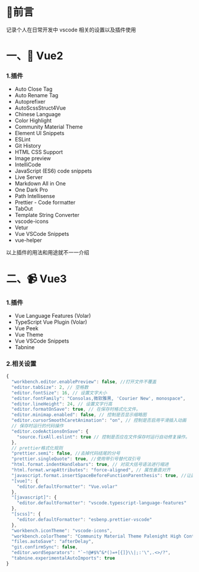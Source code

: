 # 📸前言

记录个人在日常开发中 vscode 相关的设置以及插件使用

# 一、📡 Vue2

### 1.插件
- Auto Close Tag
- Auto Rename Tag
- Autoprefixer
- AutoScssStruct4Vue
- Chinese Language
- Color Highlight
- Community Material Theme
- Element UI Snippets
- ESLint
- Git History
- HTML CSS Support
- Image preview
- IntelliCode
- JavaScript (ES6) code snippets
- Live Server
- Markdown All in One
- One Dark Pro
- Path Intellisense
- Prettier - Code formatter
- TabOut
- Template String Converter
- vscode-icons
- Vetur
- Vue VSCode Snippets
- vue-helper  
  
以上插件的用法和用途就不一一介绍

# 二、📹 Vue3

### 1.插件
- Vue Language Features (Volar)
- TypeScript Vue Plugin (Volar)
- Vue Peek
- Vue Theme
- Vue VSCode Snippets
- Tabnine

### 2.相关设置
```js
{
  "workbench.editor.enablePreview": false, //打开文件不覆盖
  "editor.tabSize": 2, // 空格数
  "editor.fontSize": 16, // 设置文字大小
  "editor.fontFamily": "Consolas,微软雅黑, 'Courier New', monospace",
  "editor.lineHeight": 24, // 设置文字行高
  "editor.formatOnSave": true, // 在保存时格式化文件。
  "editor.minimap.enabled": false, // 控制是否显示缩略图
  "editor.cursorSmoothCaretAnimation": "on", // 控制是否启用平滑插入动画
  // 保存时运行的代码操作
  "editor.codeActionsOnSave": {
    "source.fixAll.eslint": true // 控制是否应在文件保存时运行自动修复操作。
  },
  // prettier格式化规则
  "prettier.semi": false, //去掉代码结尾的分号
  "prettier.singleQuote": true, //使用带引号替代双引号
  "html.format.indentHandlebars": true, // 对双大括号语法进行缩进
  "html.format.wrapAttributes": "force-aligned", // 属性垂直对齐
  "javascript.format.insertSpaceBeforeFunctionParenthesis": true, //让函数(名)和后面的括号之间加个空格
  "[vue]": {
    "editor.defaultFormatter": "Vue.volar"
  },
  "[javascript]": {
    "editor.defaultFormatter": "vscode.typescript-language-features"
  },
  "[scss]": {
    "editor.defaultFormatter": "esbenp.prettier-vscode"
  },
  "workbench.iconTheme": "vscode-icons",
  "workbench.colorTheme": "Community Material Theme Palenight High Contrast",
  "files.autoSave": "afterDelay",
  "git.confirmSync": false,
  "editor.wordSeparators": "`~!@#$%^&*()=+[{]}\\|;:'\",.<>/?",
  "tabnine.experimentalAutoImports": true
}
```